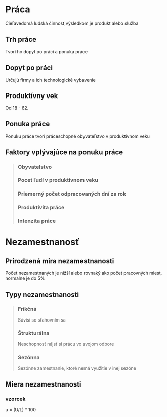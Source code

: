 # Práca

Cieľavedomá ludská činnosť,výsledkom je produkt alebo služba

## Trh práce

Tvorí ho dopyt po práci a ponuka práce

## Dopyt po práci

Určujú firmy a ich technologické vybavenie

## Produktívny vek

Od 18 - 62.

## Ponuka práce

Ponuku práce tvorí práceschopné obyvateľstvo v produktívnom veku

## Faktory vplývajúce na ponuku práce

> ### Obyvatelstvo
>
> ### Pocet ľudí v produktivnom veku
>
> ### Priemerný počet odpracovaných dní za rok
>
> ### Produktivita práce
>
> ### Intenzita práce

# Nezamestnanosť

## Prirodzená mira nezamestnanosti

Počet nezamestnaných je nižší alebo rovnaký ako počet pracovných miest, normalne je do 5%

## Typy nezamestnanosti

> ### Frikčná
> Súvisí so sťahovním sa
>
> ### Štrukturálna
> Neschopnosť nájsť si prácu vo svojom odbore
>
> ### Sezónna
> Sezónne zamestnanie, ktoré nemá využitie v inej sezóne

## Miera nezamestnanosti

### vzorcek
u = (U/L) * 100
